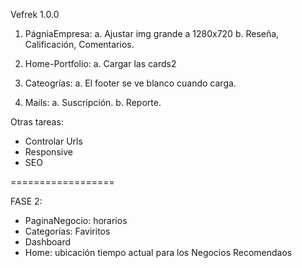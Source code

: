 Vefrek 1.0.0

1. PágniaEmpresa:
   a. Ajustar img grande a 1280x720
   b. Reseña, Calificación, Comentarios.

2. Home-Portfolio:
   a. Cargar las cards2

3. Cateogrías:
   a. El footer se ve blanco cuando carga.

4. Mails:
   a. Suscripción.
   b. Reporte.

Otras tareas:

- Controlar Urls
- Responsive
- SEO

==================

FASE 2:

- PaginaNegocio: horarios
- Categorías: Faviritos
- Dashboard
- Home: ubicación tiempo actual para los Negocios Recomendaos
